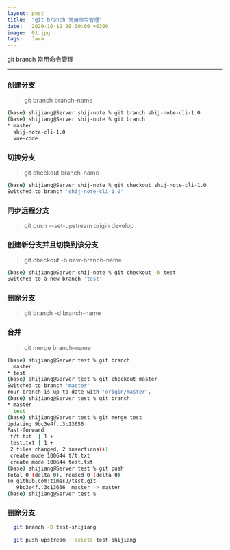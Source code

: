 ```yaml
---
layout: post
title:  "git branch 常用命令管理"
date:   2020-10-19 20:00:00 +0300
image:  01.jpg
tags:   Java
---
```


git branch 常用命令管理

---

### 创建分支

> git branch branch-name

```bash
(base) shijiang@Server shij-note % git branch shij-note-cli-1.0
(base) shijiang@Server shij-note % git branch
* master
  shij-note-cli-1.0
  vue-code
```

### 切换分支

> git checkout branch-name

```bash
(base) shijiang@Server shij-note % git checkout shij-note-cli-1.0
Switched to branch 'shij-note-cli-1.0'
```

### 同步远程分支

>  git push --set-upstream origin develop

### 创建新分支并且切换到该分支

> git checkout -b new-branch-name

```bash
(base) shijiang@Server shij-note % git checkout -b test
Switched to a new branch 'test'
```

### 删除分支

> git branch -d branch-name

### 合并

> git merge branch-name

```bash
(base) shijiang@Server test % git branch 
  master
* test
(base) shijiang@Server test % git checkout master
Switched to branch 'master'
Your branch is up to date with 'origin/master'.
(base) shijiang@Server test % git branch
* master
  test
(base) shijiang@Server test % git merge test
Updating 9bc3e4f..3c13656
Fast-forward
 t/t.txt  | 1 +
 test.txt | 1 +
 2 files changed, 2 insertions(+)
 create mode 100644 t/t.txt
 create mode 100644 test.txt
(base) shijiang@Server test % git push
Total 0 (delta 0), reused 0 (delta 0)
To github.com:timesJ/test.git
   9bc3e4f..3c13656  master -> master
(base) shijiang@Server test % 
```


### 删除分支

```bash
  git branch -D test-shijiang
  
  git push upstream --delete test-shijiang
```
